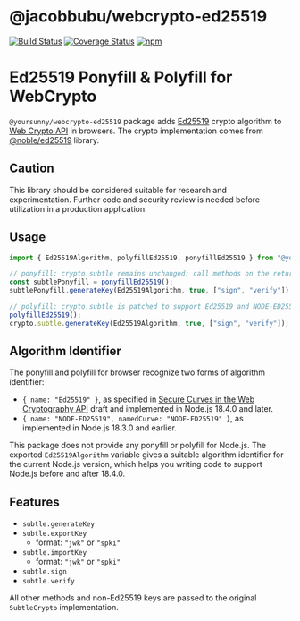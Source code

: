# @jacobbubu/webcrypto-ed25519

[![Build Status](https://github.com/jacobbubu/webcrypto-ed25519/workflows/Build%20and%20Release/badge.svg)](https://github.com/jacobbubu/webcrypto-ed25519/actions?query=workflow%3A%22Build+and+Release%22)
[![Coverage Status](https://coveralls.io/repos/github/jacobbubu/webcrypto-ed25519/badge.svg)](https://coveralls.io/github/jacobbubu/webcrypto-ed25519)
[![npm](https://img.shields.io/npm/v/@jacobbubu/webcrypto-ed25519.svg)](https://www.npmjs.com/package/@jacobbubu/webcrypto-ed25519/)

# Ed25519 Ponyfill & Polyfill for WebCrypto

`@yoursunny/webcrypto-ed25519` package adds [Ed25519](https://ed25519.cr.yp.to/) crypto algorithm to [Web Crypto API](https://developer.mozilla.org/en-US/docs/Web/API/Web_Crypto_API) in browsers.
The crypto implementation comes from [@noble/ed25519](https://www.npmjs.com/package/@noble/ed25519) library.

## Caution

This library should be considered suitable for research and experimentation.
Further code and security review is needed before utilization in a production application.

## Usage

```js
import { Ed25519Algorithm, polyfillEd25519, ponyfillEd25519 } from "@yoursunny/webcrypto-ed25519";

// ponyfill: crypto.subtle remains unchanged; call methods on the returned SubtleCrypto instance.
const subtlePonyfill = ponyfillEd25519();
subtlePonyfill.generateKey(Ed25519Algorithm, true, ["sign", "verify"]);

// polyfill: crypto.subtle is patched to support Ed25519 and NODE-ED25519 algorithms.
polyfillEd25519();
crypto.subtle.generateKey(Ed25519Algorithm, true, ["sign", "verify"]);
```

## Algorithm Identifier

The ponyfill and polyfill for browser recognize two forms of algorithm identifier:

* `{ name: "Ed25519" }`, as specified in [Secure Curves in the Web Cryptography API](https://wicg.github.io/webcrypto-secure-curves/) draft and implemented in Node.js 18.4.0 and later.
* `{ name: "NODE-ED25519", namedCurve: "NODE-ED25519" }`, as implemented in Node.js 18.3.0 and earlier.

This package does not provide any ponyfill or polyfill for Node.js.
The exported `Ed25519Algorithm` variable gives a suitable algorithm identifier for the current Node.js version, which helps you writing code to support Node.js before and after 18.4.0.

## Features

* `subtle.generateKey`
* `subtle.exportKey`
  * format: `"jwk"` or `"spki"`
* `subtle.importKey`
  * format: `"jwk"` or `"spki"`
* `subtle.sign`
* `subtle.verify`

All other methods and non-Ed25519 keys are passed to the original `SubtleCrypto` implementation.

